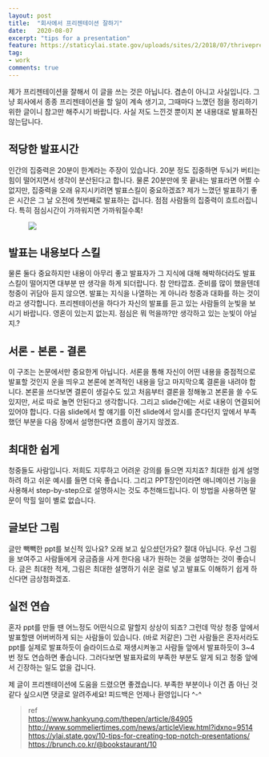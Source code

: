 ```yaml
---
layout: post
title:  "회사에서 프리젠테이션 잘하기"
date:   2020-08-07
excerpt: "tips for a presentation"
feature: https://staticylai.state.gov/uploads/sites/2/2018/07/thrivepresentation-720x520.jpg
tag:
- work
comments: true
---
```

제가 프리젠테이션을 잘해서 이 글을 쓰는 것은 아닙니다. 겸손이 아니고 사실입니다. 그냥 회사에서 종종 프리젠테이션을 할 일이 계속 생기고, 그때마다 느꼈던 점을 정리하기 위한 글이니 참고만 해주시기 바랍니다. 사실 저도 느낀것 뿐이지 본 내용대로 발표하진 않는답니다.

## 적당한 발표시간
인간의 집중력은 20분이 한계라는 주장이 있습니다. 20분 정도 집중하면 두뇌가 버티는 힘이 떨어지면서 생각이 분산된다고 합니다. 물론 20분만에 못 끝내는 발표라면 어쩔 수 없지만, 집중력을 오래 유지시키려면 발표스킬이 중요하겠죠? 제가 느꼈던 발표하기 좋은 시간은 그 날 오전에 첫번째로 발표하는 겁니다. 점점 사람들의 집중력이 흐트러집니다. 특히 점심시간이 가까워지면 가까워질수록!

<figure>
	<a href="http://img.megastudy.net/study_v2/cast/cast_study_017_01.jpg"><img src="http://img.megastudy.net/study_v2/cast/cast_study_017_01.jpg"></a>
</figure>

## 발표는 내용보다 스킬
물론 둘다 중요하지만 내용이 아무리 좋고 발표자가 그 지식에 대해 해박하더라도 발표 스킬이 떨어지면 대부분 딴 생각을 하게 되더랍니다. 참 안타깝죠. 준비를 많이 했을텐데 청중이 귀담아 듣지 않으면. 발표는 지식을 나열하는 게 아니라 청중과 대화를 하는 것이라고 생각합니다. 프리젠테이션을 하다가 자신의 발표를 듣고 있는 사람들의 눈빛을 보시기 바랍니다. 영혼이 있는지 없는지. 점심은 뭐 먹을까?만 생각하고 있는 눈빛이 아닐지.?

## 서론 - 본론 - 결론
이 구조는 논문에서만 중요한게 아닙니다. 서론을 통해 자신이 어떤 내용을 중점적으로 발표할 것인지 운을 띄우고 본론에 본격적인 내용을 담고 마지막으록 결론을 내려야 합니다. 본론을 쓰다보면 결론이 생길수도 있고 처음부터 결론을 정해놓고 본론을 쓸 수도 있지만, 서로 따로 놀면 안된다고 생각합니다. 그리고 slide간에는 서로 내용이 연결되어 있어야 합니다. 다음 slide에서 할 얘기를 이전 slide에서 암시를 준다던지 앞에서 부족했던 부분을 다음 장에서 설명한다면 흐름이 끊기지 않겠죠.

## 최대한 쉽게
청중들도 사람입니다. 저희도 지루하고 어려운 강의를 들으면 지치죠? 최대한 쉽게 설명하려 하고 쉬운 예시를 들면 더욱 좋습니다. 그리고 PPT장인이라면 애니메이션 기능을 사용해서 step-by-step으로 설명하시는 것도 추천해드립니다. 이 방법을 사용하면 말문이 막힐 일이 별로 없습니다.

## 글보단 그림
글만 빽빽한 ppt를 보신적 있나요? 오래 보고 싶으셨던가요? 절대 아닙니다. 우선 그림을 보여주고 사람들에게 궁금즘을 사게 한다음 내가 원하는 것을 설명하는 것이 좋습니다. 글은 최대한 적게, 그림은 최대한 설명하기 쉬운 걸로 넣고 발표도 이해하기 쉽게 하신다면 금상첨화겠죠.

## 실전 연습
혼자 ppt를 만들 땐 어느정도 어떤식으로 말할지 상상이 되죠? 그런데 막상 청중 앞에서 발표할땐 어버버하게 되는 사람들이 있습니다. (바로 저같은) 그런 사람들은 혼자서라도 ppt를 실제로 발표하듯이 슬라이드쇼로 재생시켜놓고 사람들 앞에서 발표하듯이 3~4번 정도 연습하면 좋습니다. 그러다보면 발표자료의 부족한 부분도 알게 되고 청중 앞에서 긴장하는 일도 없을 겁니다.

제 글이 프리젠테이션에 도움을 드렸으면 좋겠습니다. 부족한 부분이나 이건 좀 아닌 것 같다 싶으시면 댓글로 알려주세요! 피드백은 언제나 환영입니다 ^-^

> ref  
https://www.hankyung.com/thepen/article/84905  
http://www.sommeliertimes.com/news/articleView.html?idxno=9514  
https://ylai.state.gov/10-tips-for-creating-top-notch-presentations/   
https://brunch.co.kr/@bookstaurant/10
